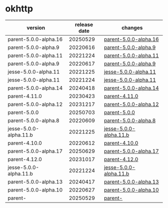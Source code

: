 # okhttp	


|version|release date|changes|
|---|---|---|
|parent-5.0.0-alpha.16|20250529|[parent-5.0.0-alpha.16](./parent-5.0.0-alpha.16-20250529.md)|
|parent-5.0.0-alpha.9|20220616|[parent-5.0.0-alpha.9](./parent-5.0.0-alpha.9-20220616.md)|
|parent-5.0.0-alpha.11|20221224|[parent-5.0.0-alpha.11](./parent-5.0.0-alpha.11-20221224.md)|
|parent-5.0.0-alpha.9|20220617|[parent-5.0.0-alpha.9](./parent-5.0.0-alpha.9-20220617.md)|
|jesse-5.0.0-alpha.11|20221225|[jesse-5.0.0-alpha.11](./jesse-5.0.0-alpha.11-20221225.md)|
|jesse-5.0.0-alpha.11|20221224|[jesse-5.0.0-alpha.11](./jesse-5.0.0-alpha.11-20221224.md)|
|parent-5.0.0-alpha.14|20240418|[parent-5.0.0-alpha.14](./parent-5.0.0-alpha.14-20240418.md)|
|parent-4.11.0|20230423|[parent-4.11.0](./parent-4.11.0-20230423.md)|
|parent-5.0.0-alpha.12|20231217|[parent-5.0.0-alpha.12](./parent-5.0.0-alpha.12-20231217.md)|
|parent-5.0.0|20250703|[parent-5.0.0](./parent-5.0.0-20250703.md)|
|parent-5.0.0-alpha.8|20220609|[parent-5.0.0-alpha.8](./parent-5.0.0-alpha.8-20220609.md)|
|jesse-5.0.0-alpha.11.b|20221225|[jesse-5.0.0-alpha.11.b](./jesse-5.0.0-alpha.11.b-20221225.md)|
|parent-4.10.0|20220612|[parent-4.10.0](./parent-4.10.0-20220612.md)|
|parent-5.0.0-alpha.17|20250629|[parent-5.0.0-alpha.17](./parent-5.0.0-alpha.17-20250629.md)|
|parent-4.12.0|20231017|[parent-4.12.0](./parent-4.12.0-20231017.md)|
|jesse-5.0.0-alpha.11.b|20221224|[jesse-5.0.0-alpha.11.b](./jesse-5.0.0-alpha.11.b-20221224.md)|
|parent-5.0.0-alpha.13|20240417|[parent-5.0.0-alpha.13](./parent-5.0.0-alpha.13-20240417.md)|
|parent-5.0.0-alpha.10|20220627|[parent-5.0.0-alpha.10](./parent-5.0.0-alpha.10-20220627.md)|
|parent-|20250529|[parent-](./parent--20250529.md)|
